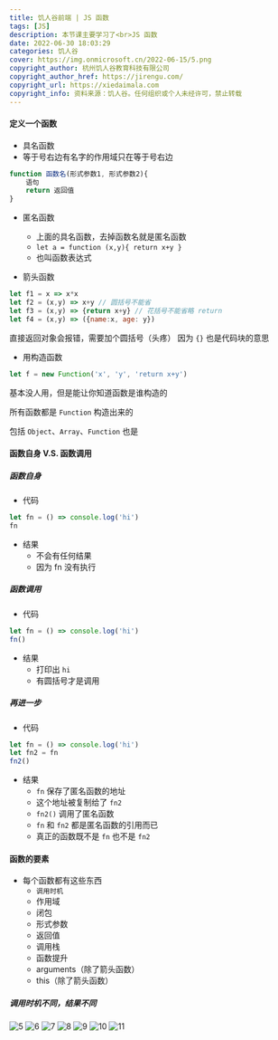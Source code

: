 ```yaml
---
title: 饥人谷前端 | JS 函数
tags: [JS]
description: 本节课主要学习了<br>JS 函数
date: 2022-06-30 18:03:29
categories: 饥人谷
cover: https://img.onmicrosoft.cn/2022-06-15/5.png
copyright_author: 杭州饥人谷教育科技有限公司
copyright_author_href: https://jirengu.com/
copyright_url: https://xiedaimala.com
copyright_info: 资料来源：饥人谷。任何组织或个人未经许可，禁止转载
---
```

#### 定义一个函数
- 具名函数
- 等于号右边有名字的作用域只在等于号右边

```js
function 函数名(形式参数1, 形式参数2){
    语句
    return 返回值
}
```
- 匿名函数
  - 上面的具名函数，去掉函数名就是匿名函数
  - `let a = function (x,y){ return x+y }`
  - 也叫函数表达式

- 箭头函数

```js
let f1 = x => x*x
let f2 = (x,y) => x+y // 圆括号不能省
let f3 = (x,y) => {return x+y} // 花括号不能省略 return
let f4 = (x,y) => ({name:x, age: y})
```
直接返回对象会报错，需要加个圆括号（头疼）
因为 `{}` 也是代码块的意思
- 用构造函数

```js
let f = new Function('x', 'y', 'return x+y')
```
基本没人用，但是能让你知道函数是谁构造的

所有函数都是 `Function` 构造出来的

包括 `Object`、`Array`、`Function` 也是


#### 函数自身 V.S. 函数调用
##### 函数自身
- 代码

```js
let fn = () => console.log('hi')
fn
```

- 结果
  - 不会有任何结果
  - 因为 fn 没有执行

##### 函数调用
- 代码

```js
let fn = () => console.log('hi')
fn()
```

- 结果
  - 打印出 `hi`
  - 有圆括号才是调用

##### 再进一步
- 代码

```js
let fn = () => console.log('hi')
let fn2 = fn
fn2()
```

- 结果
  - `fn` 保存了匿名函数的地址
  - 这个地址被复制给了 `fn2`
  - `fn2()` 调用了匿名函数
  - `fn` 和 `fn2` 都是匿名函数的引用而已
  - 真正的函数既不是 `fn` 也不是 `fn2`

#### 函数的要素
- 每个函数都有这些东西
  - `调用时机`
  - 作用域
  - 闭包
  - 形式参数
  - 返回值
  - 调用栈
  - 函数提升
  - arguments（除了箭头函数）
  - this（除了箭头函数）

##### 调用时机不同，结果不同

![5](https://img.onmicrosoft.cn/2022-06-30/5.png)
![6](https://img.onmicrosoft.cn/2022-06-30/6.png)
![7](https://img.onmicrosoft.cn/2022-06-30/7.png)
![8](https://img.onmicrosoft.cn/2022-06-30/8.png)
![9](https://img.onmicrosoft.cn/2022-06-30/9.png)
![10](https://img.onmicrosoft.cn/2022-06-30/10.png)
![11](https://img.onmicrosoft.cn/2022-06-30/11.png)
